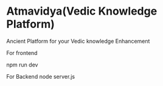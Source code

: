  # Atmavidya(Vedic Knowledge Platform)
 
Ancient  Platform  for your Vedic knowledge Enhancement 

For frontend   

npm run dev 

For Backend 
node server.js
